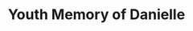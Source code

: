 ---
layout: video
show_meta: true
title: "Youth Memory of Danielle"
subheadline: "a song from a young girl"
teaser: "This is a short video from Danielle.It can just remind us that how wonderful it was when we were young.Nobody can hold the youth,but what we got from  time should be sweet memories."
image:
    thumb: cannotsaygoodbye-thumb.jpg
tags:
    - Cantonese Song
categories:
    - Entertainment
iframe: <iframe width="560" height="315" src="https://www.youtube.com/embed/apacf-jxxSs" frameborder="0" allow="accelerometer; autoplay; encrypted-media; gyroscope; picture-in-picture" allowfullscreen></iframe>
video:
    embedURL: "https://www.youtube.com/embed/apacf-jxxSs"
    contentURL: "https://youtu.be/apacf-jxxSs"
    thumbnailUrl: "https://i.ytimg.com/an_webp/apacf-jxxSs/mqdefault_6s.webp?du=3000&sqp=CInn2-EF&rs=AOn4CLBuwkji09v8vPRKf9MFsIbdhdOLfw"
---